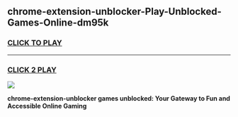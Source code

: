 
## chrome-extension-unblocker-Play-Unblocked-Games-Online-dm95k
<h3>
<a href="https://premium76.site?title=chrome-extension-unblocker&ref=25A">CLICK TO PLAY</a></h3>
<hr>

<h3>
<a href="https://premium76.site?title=chrome-extension-unblocker&ref=25A">CLICK 2 PLAY</a>
  
</h3>

<a href="https://premium76.site?title=chrome-extension-unblocker&ref=25A"><img src="https://clearcache.store/games.png"></a>


**chrome-extension-unblocker games unblocked: Your Gateway to Fun and Accessible Online Gaming**
